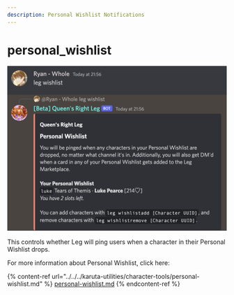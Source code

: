 ```yaml
---
description: Personal Wishlist Notifications
---
```


# personal\_wishlist

![Example of Personal Wishlist](<../../../.gitbook/assets/image (8).png>)

This controls whether Leg will ping users when a character in their Personal Wishlist drops.

For more information about Personal Wishlist, click here:

{% content-ref url="../../../karuta-utilities/character-tools/personal-wishlist.md" %}
[personal-wishlist.md](../../../karuta-utilities/character-tools/personal-wishlist.md)
{% endcontent-ref %}

